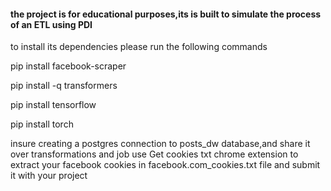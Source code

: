 #### the project is for educational purposes,its is built to simulate the process of an ETL using PDI

to install its dependencies please run the following commands

pip install facebook-scraper

pip install -q transformers

pip install tensorflow

pip install torch

insure creating a postgres connection to posts_dw database,and share it over transformations and job
use Get cookies txt chrome extension to extract your facebook cookies in facebook.com_cookies.txt file and submit it with your project
